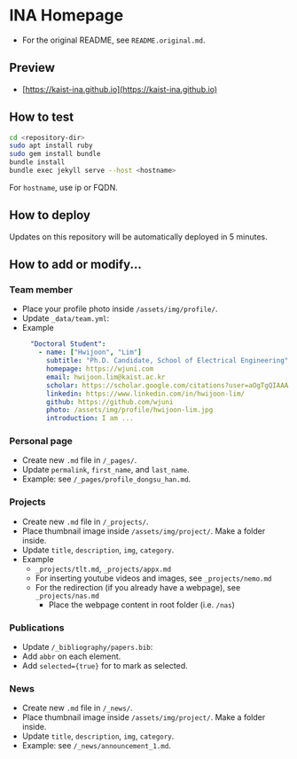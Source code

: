 # INA Homepage
- For the original README, see `README.original.md`.
## Preview
- [https://kaist-ina.github.io](https://kaist-ina.github.io)

## How to test
```bash
cd <repository-dir>
sudo apt install ruby
sudo gem install bundle
bundle install
bundle exec jekyll serve --host <hostname>
```
For `hostname`, use ip or FQDN.

## How to deploy
Updates on this repository will be automatically deployed in 5 minutes.

## How to add or modify...
### Team member
- Place your profile photo inside `/assets/img/profile/`.
- Update `_data/team.yml`:
- Example
  ```yaml
    "Doctoral Student":
      - name: ["Hwijoon", "Lim"]
        subtitle: "Ph.D. Candidate, School of Electrical Engineering"
        homepage: https://wjuni.com
        email: hwijoon.lim@kaist.ac.kr
        scholar: https://scholar.google.com/citations?user=aOgTgQIAAAAJ
        linkedin: https://www.linkedin.com/in/hwijoon-lim/
        github: https://github.com/wjuni
        photo: /assets/img/profile/hwijoon-lim.jpg
        introduction: I am ...
  ```

### Personal page
- Create new `.md` file in `/_pages/`.
- Update `permalink`, `first_name`, and `last_name`.
- Example: see `/_pages/profile_dongsu_han.md`.

### Projects
- Create new `.md` file in `/_projects/`.
- Place thumbnail image inside `/assets/img/project/`. Make a folder inside.
- Update `title`, `description`, `img`, `category`.
- Example
    - `_projects/tlt.md`, `_projects/appx.md`
    - For inserting youtube videos and images, see `_projects/nemo.md`
    - For the redirection (if you already have a webpage), see `_projects/nas.md`
        - Place the webpage content in root folder (i.e. `/nas`)

### Publications
- Update `/_bibliography/papers.bib`:
- Add `abbr` on each element.
- Add `selected={true}` for to mark as selected.

### News
- Create new `.md` file in `/_news/`.
- Place thumbnail image inside `/assets/img/project/`. Make a folder inside.
- Update `title`, `description`, `img`, `category`.
- Example: see `/_news/announcement_1.md`.